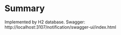 # Summary
Implemented by H2 database.
Swagger: http://localhost:3107/notification/swagger-ui/index.html
